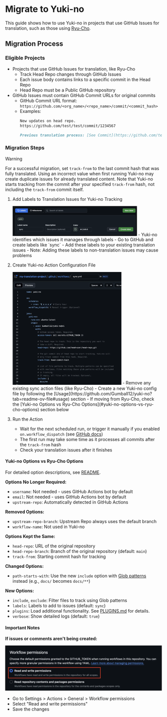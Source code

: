 # Migrate to Yuki-no

This guide shows how to use Yuki-no in projects that use GitHub Issues for translation, such as those using [Ryu-Cho](https://github.com/vuejs-translations/ryu-cho).

## Migration Process

### Eligible Projects

- Projects that use GitHub Issues for translation, like Ryu-Cho
  - Track Head Repo changes through GitHub Issues
  - Each issue body contains links to a specific commit in the Head Repo
  - Head Repo must be a Public GitHub repository
- GitHub Issues must contain GitHub Commit URLs for original commits
  - GitHub Commit URL format: `https://github.com/<org_name>/<repo_name>/commit/<commit_hash>`
  - Examples:
    ```
    New updates on head repo.
    https://github.com/test/test/commit/1234567
    ```
    ```md
    Previous translation process: [See Commit](https://github.com/test/test/commit/1234567)
    ```

### Migration Steps

> [!WARNING]
>
> For a successful migration, set `track-from` to the last commit hash that was fully translated. Using an incorrect value when first running Yuki-no may create duplicate issues for already translated content. Note that Yuki-no starts tracking from the commit after your specified `track-from` hash, not including the `track-from` commit itself.

1. Add Labels to Translation Issues for Yuki-no Tracking

   <img width="400" src="./docs/create-sync-label.webp" title="Create Sync Label" alt="Create Sync Label">
   - Yuki-no identifies which issues it manages through labels
   - Go to GitHub and create labels like `sync`
   - Add these labels to your existing translation issues
   - Note: Adding these labels to non-translation issues may cause problems

2. Create Yuki-no Action Configuration File

   <img width="350" src="./docs/create-an-action.webp" title="Create an Action" alt="Create an Action">
   - Remove any existing sync action files (like Ryu-Cho)
   - Create a new Yuki-no config file by following the [Usage](https://github.com/Gumball12/yuki-no?tab=readme-ov-file#usage) section
   - If moving from Ryu-Cho, check the [Yuki-no Options vs Ryu-Cho Options](#yuki-no-options-vs-ryu-cho-options) section below

3. Run the Action
   - Wait for the next scheduled run, or trigger it manually if you enabled `on.workflow_dispatch` (see [GitHub docs](https://docs.github.com/en/actions/managing-workflow-runs-and-deployments/managing-workflow-runs/manually-running-a-workflow))
   - The first run may take some time as it processes all commits after the `track-from` hash
   - Check your translation issues after it finishes

#### Yuki-no Options vs Ryu-Cho Options

For detailed option descriptions, see [README](./README.md#configuration).

**Options No Longer Required:**

- `username`: Not needed - uses GitHub Actions bot by default
- `email`: Not needed - uses GitHub Actions bot by default
- `upstream-repo`: Automatically detected in GitHub Actions

**Removed Options:**

- `upstream-repo-branch`: Upstream Repo always uses the default branch
- `workflow-name`: Not used in Yuki-no

**Options Kept the Same:**

- `head-repo`: URL of the original repository
- `head-repo-branch`: Branch of the original repository (default: `main`)
- `track-from`: Starting commit hash for tracking

**Changed Options:**

- `path-starts-with`: Use the new `include` option with [Glob patterns](https://github.com/micromatch/picomatch?tab=readme-ov-file#advanced-globbing) instead (e.g., `docs/` becomes `docs/**`)

**New Options:**

- `include`, `exclude`: Filter files to track using Glob patterns
- `labels`: Labels to add to issues (default: `sync`)
- `plugins`: Load additional functionality. See [PLUGINS.md](./PLUGINS.md) for details.
- `verbose`: Show detailed logs (default: `true`)

#### Important Notes

**If issues or comments aren't being created:**

![settings](./docs/settings.webp)

- Go to Settings > Actions > General > Workflow permissions
- Select "Read and write permissions"
- Save the changes
